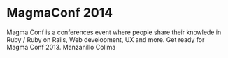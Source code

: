 MagmaConf 2014
==============

Magma Conf is a conferences event where people share their knowlede in Ruby / Ruby on Rails, Web development, UX and more. Get ready for Magma Conf 2013. Manzanillo Colima
